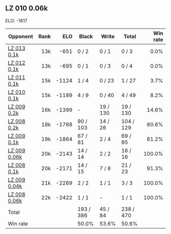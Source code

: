 ## LZ 010 0.06k ##

ELO: -1617

Opponent | Rank | ELO | Black | Write | Total | Win rate
---------|-----:|----:|-------|-------|-------|-------:
[LZ 013 0.1k](LZ%20013%200.1k.md) | 13k | -651 | 0 / 2 | 0 / 1 | 0 / 3 | 0.0%
[LZ 012 0.1k](LZ%20012%200.1k.md) | 13k | -695 | 0 / 1 | 0 / 3 | 0 / 4 | 0.0%
[LZ 011 0.1k](LZ%20011%200.1k.md) | 15k | -1124 | 1 / 4 | 0 / 23 | 1 / 27 | 3.7%
[LZ 010 0.1k](LZ%20010%200.1k.md) | 15k | -1189 | 4 / 9 | 0 / 40 | 4 / 49 | 8.2%
[LZ 009 0.2k](LZ%20009%200.2k.md) | 16k | -1399 | - | 19 / 130 | 19 / 130 | 14.6%
[LZ 008 0.2k](LZ%20008%200.2k.md) | 18k | -1788 | 90 / 103 | 14 / 26 | 104 / 129 | 80.6%
[LZ 009 0.1k](LZ%20009%200.1k.md) | 19k | -1864 | 67 / 81 | 2 / 4 | 69 / 85 | 81.2%
[LZ 009 0.06k](LZ%20009%200.06k.md) | 20k | -2143 | 14 / 14 | 2 / 2 | 16 / 16 | 100.0%
[LZ 008 0.1k](LZ%20008%200.1k.md) | 20k | -2171 | 14 / 15 | 7 / 8 | 21 / 23 | 91.3%
[LZ 009 0.04k](LZ%20009%200.04k.md) | 21k | -2269 | 2 / 2 | 1 / 1 | 3 / 3 | 100.0%
[LZ 008 0.06k](LZ%20008%200.06k.md) | 22k | -2422 | 1 / 1 | - | 1 / 1 | 100.0%
Total | | | 193 / 386 | 45 / 84 | 238 / 470 | 
Win rate| | | 50.0% | 53.6% | 50.6% | 
